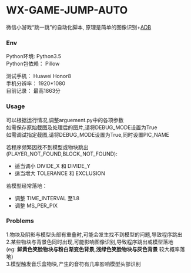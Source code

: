 # WX-GAME-JUMP-AUTO

微信小游戏“跳一跳”的自动化脚本, 原理是简单的图像识别+[ADB](https://www.xda-developers.com/install-adb-windows-macos-linux/)

### Env
Python环境:    Python3.5<br>
Python包依赖： Pillow<br>

测试手机： Huawei Honor8 <br>
手机分辨率：   1920*1080 <br>
目前记录： 最高1863分

### Usage
可以根据运行情况,调整arguement.py中的各项参数<br>
如需保存原始截图及处理后的图片,请将DEBUG_MODE设置为True<br>
如需调试指定截图,请将DEBUG_MODE设置为True,同时设置PIC_NAME

若程序频繁因找不到模型或物块跳出(PLAYER_NOT_FOUND,BLOCK_NOT_FOUND):
* 适当调小 DIVIDE_X 和 DIVIDE_Y
* 适当增大 TOLERANCE 和 EXCLUSION

若模型经常落地：
* 调整 TIME_INTERVAL 至1.8
* 调整 MS_PER_PIX

### Problems
1.物块及阴影与模型头部有重叠时,可能会发生找不到模型的问题,导致程序跳出<br>
2.某些物块与背景色同时出现,可能影响图像识别,导致程序跳出或模型落地<br>
  (eg: **鲜黄色笑脸物块与粉白渐变色背景,浅绿色笑脸物块与灰色背景** 较大概率落地)<br>
3.模型触发音乐盒物块,产生的音符有几率影响模型头部识别<br>
